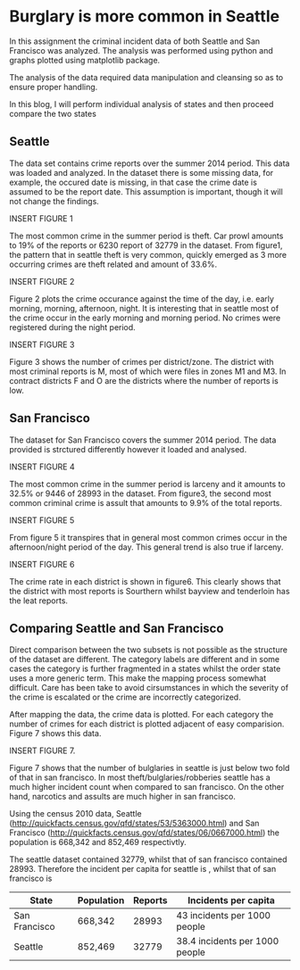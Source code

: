 # Burglary is more common in Seattle

In this assignment the criminal incident data of both Seattle and San Francisco was analyzed. The analysis was performed using python and graphs plotted using matplotlib package.

The analysis of the data required data manipulation and cleansing so as to ensure proper handling.

In this blog, I will perform individual analysis of states and then proceed compare the two states

## Seattle

The data set contains crime reports over the summer 2014 period. This data was loaded and analyzed. In the dataset there is some missing data, for example, the occured date is missing, in that case the crime date is assumed to be the report date. This assumption is important, though it will not change the findings.

INSERT FIGURE 1

The most common crime in the summer period is theft. Car prowl amounts to 19% of the reports or 6230 report of 32779 in the dataset. From figure1, the pattern that in seattle theft is very common, quickly emerged as 3 more occurring crimes are theft related and amount of 33.6%. 

INSERT FIGURE 2

Figure 2 plots the crime occurance against the time of the day, i.e. early morning, morning, afternoon, night. It is interesting that in seattle most of the crime occur in the early morning and morning period. No crimes were registered during the night period.

INSERT FIGURE 3

Figure 3 shows the number of crimes per district/zone. The district with most criminal reports is M, most of which were files in zones M1 and M3. In contract districts F and O are the districts where the number of reports is low.

## San Francisco

The dataset for San Francisco covers the summer 2014 period. The data provided is strctured differently however it loaded and analysed.

INSERT FIGURE 4

The most common crime in the summer period is larceny and it amounts to 32.5% or 9446 of 28993 in the dataset. From figure3, the second most common criminal crime is assult that amounts to 9.9% of the total reports.

INSERT FIGURE 5

From figure 5 it transpires that in general most common crimes occur in the afternoon/night period of the day. This general trend is also true if larceny.

INSERT FIGURE 6

The crime rate in each district is shown in figure6. This clearly shows that the district with most reports is Sourthern whilst bayview and tenderloin has the leat reports.

## Comparing Seattle and San Francisco

Direct comparison between the two subsets is not possible as the structure of the dataset are different. The category labels are different and in some cases the category is further fragmented in a states whilst the order state uses a more generic term. This make the mapping process somewhat difficult. Care has been take to avoid cirsumstances in which the severity of the crime is escalated or the crime are incorrectly categorized.

After mapping the data, the crime data is plotted. For each category the number of crimes for each district is plotted adjacent of easy comparision. Figure 7 shows this data.

INSERT FIGURE 7.

Figure 7 shows that the number of bulglaries in seattle is just below two fold of that in san francisco. In most theft/bulglaries/robberies seattle has a much higher incident count when compared to san francisco. On the other hand, narcotics and assults are much higher in san francisco.

Using the census 2010 data, Seattle (http://quickfacts.census.gov/qfd/states/53/5363000.html) and San Francisco (http://quickfacts.census.gov/qfd/states/06/0667000.html) the population is 668,342 and 852,469 respectivtly.

The seattle dataset contained 32779, whilst that of san francisco contained 28993. Therefore the incident per capita for seattle is , whilst that of san francisco is 


| State|Population|Reports|Incidents per capita|
|--------|---|---|---|
| San Francisco |668,342|28993|43 incidents per 1000 people|
| Seattle|852,469|32779|38.4 incidents per 1000 people|





